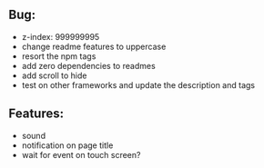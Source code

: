 ## Bug:
- z-index: 999999995
- change readme features to uppercase
- resort the npm tags
- add zero dependencies to readmes
- add scroll to hide
- test on other frameworks and update the description and tags

## Features:
- sound
- notification on page title
- wait for event on touch screen?